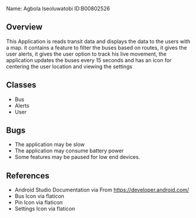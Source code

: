 Name: Agbola Iseoluwatobi
ID:B00802526

## Overview 
This Application is reads transit data and displays the data to the users with a map. it contains a feature to filter the buses based on routes, it gives the user alerts, it gives the user option to track his live movement, the application updates the buses every 15 seconds and has an icon for centering the user location and viewing the settings 

## Classes
 - Bus
 - Alerts
 - User

## Bugs
 - The application may be slow
 - The application may consume battery power 
 - Some features may be paused for low end devices.

## References
 - Android Studio Documentation via From https://developer.android.com/
 - Bus Icon via flaticon
 - Pin Icon via flaticon
 - Settings Icon via flaticon